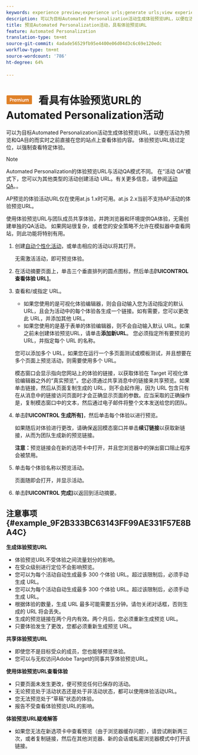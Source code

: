 ```yaml
---
keywords: experience preview;experience urls;generate urls;view experience urls
description: 可以为目标Automated Personalization活动生成体验预览URL，以便在活动为预览和QA目的而实时之前直接在您的站点上查看体验内容。 体验预览URL绕过定位，以强制查看特定体验。
title: 预览Automated Personalization活动，具有体验预览URL
feature: Automated Personalization
translation-type: tm+mt
source-git-commit: 4adade56529fb95e4400e06d04d3c6c69e120edc
workflow-type: tm+mt
source-wordcount: '786'
ht-degree: 64%

---
```



# ![PREMIUMP查](/help/assets/premium.png) 看具有体验预览URL的Automated Personalization活动

可以为目标Automated Personalization活动生成体验预览URL，以便在活动为预览和QA目的而实时之前直接在您的站点上查看体验内容。 体验预览URL绕过定位，以强制查看特定体验。

>[!NOTE]
>
>Automated Personalization的体验预览URL与活动QA模式不同。 在“活动 QA”模式下，您可以为其他类型的活动创建活动 URL。有关更多信息，请参阅[活动 QA](/help/c-activities/c-activity-qa/activity-qa.md)。。
>
>AP预览的体验活动URL仅在使用at.js 1.x时可用。at.js 2.x当前不支持AP活动的体验预览URL。

使用体验预览URL与团队成员共享体验，并跨浏览器和环境提供QA体验，无需创建单独的QA活动。 如果网站很复杂，或者您的安全策略不允许在模拟器中查看网站，则此功能将特别有用。

1. 创建[自动个性化活动](/help/c-activities/t-automated-personalization/create-ap-activity.md#task_8AAF837796D74CF893CA2F88BA1491C9)，或单击相应的活动以将其打开。

   无需激活活动，即可预览体验。
1. 在活动摘要页面上，单击三个垂直排列的圆点图标，然后单击&#x200B;**[!UICONTROL 查看体验 URL]**。
1. 查看和/或指定 URL。

   * 如果您使用的是可视化体验编辑器，则会自动输入您为活动指定的默认 URL，且会为活动中的每个体验各生成一个链接。如有需要，您可以更改此 URL，并添加其他 URL。
   * 如果您使用的是基于表单的体验编辑器，则不会自动输入默认 URL。如果之前未创建体验预览URL，请单击&#x200B;**添加新URL**。 您必须指定所有要预览的 URL，并指定每个 URL 的名称。

   您可以添加多个 URL，如果您在运行一个多页面测试或模板测试，并且想要在多个页面上预览活动，则需要使用多个 URL。

   模态窗口会显示指向您网站上的体验的链接，以获取体验在 Target 可视化体验编辑器之外的“真实预览”。您必须通过共享消息中的链接来共享预览。如果单击链接，然后从页面复制生成的 URL，则不会起作用，因为 URL 包含只有在从消息中的链接访问页面时才会正确显示页面的参数。应当采取的正确操作是，复制模态窗口中的文本，然后通过电子邮件将整个文本发送给您的团队。
1. 单击&#x200B;**[!UICONTROL 生成所有]**，然后单击每个体验以进行预览。

   如果随后对体验进行更改，请确保返回模态窗口并单击&#x200B;**续订链接**&#x200B;以获取新链接，从而为团队生成新的预览链接。

   **注意：**&#x200B;预览链接会在新的选项卡中打开，并且您浏览器中的弹出窗口阻止程序会被禁用。

1. 单击每个体验名称以预览活动。

   页面随即会打开，并显示活动。
1. 单击&#x200B;**[!UICONTROL 完成]**&#x200B;以返回到活动摘要。

## 注意事项 {#example_9F2B333BC63143FF99AE331F57E8BA4C}

**生成体验预览URL**

* 体验预览URL不受体验之间流量划分的影响。
* 在受众级别进行定位不会影响预览。
* 您可以为每个活动自动生成最多 300 个体验 URL。超过该限制后，必须手动生成 URL。
* 您可以为每个活动自动生成最多 300 个体验 URL。超过该限制后，必须手动生成 URL。
* 根据体验的数量，生成 URL 最多可能需要五分钟。请勿关闭对话框，否则生成的 URL 将会丢失。
* 生成的预览链接在两个月内有效。两个月后，您必须重新生成预览 URL。
* 只要体验发生了更改，您都必须重新生成预览 URL。

**共享体验预览URL**

* 即使您不是目标受众的成员，您也能够预览体验。
* 您可以与无权访问Adobe Target的同事共享体验预览URL。

**使用体验预览URL查看体验**

* 只要页面未发生更改，便可预览任何已保存的活动。
* 无论预览处于活动状态还是处于非活动状态，都可以使用体验活动URL。
* 您无法预览处于“草稿”状态的体验。
* 报告不受查看体验预览URL的影响。

**体验预览URL疑难解答**

* 如果您无法在新选项卡中查看预览（由于浏览器缓存问题），请尝试刷新两三次，或者复制链接，然后在其他浏览器、新的会话或私密浏览器模式中打开该链接。
